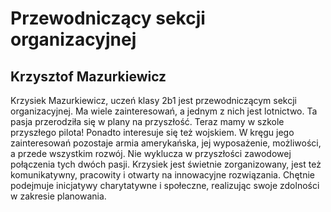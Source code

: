 # Przewodniczący sekcji organizacyjnej
## Krzysztof Mazurkiewicz
Krzysiek Mazurkiewicz, uczeń klasy 2b1 jest przewodniczącym sekcji organizacyjnej. Ma wiele zainteresowań, a jednym z nich jest lotnictwo. Ta pasja przerodziła się w plany na przyszłość. Teraz mamy w szkole przyszłego pilota! Ponadto interesuje się też wojskiem. W kręgu jego zainteresowań pozostaje armia amerykańska, jej wyposażenie, możliwości, a  przede wszystkim rozwój. Nie wyklucza w przyszłości zawodowej połączenia tych dwóch pasji. Krzysiek jest świetnie zorganizowany, jest też komunikatywny, pracowity i otwarty na innowacyjne rozwiązania. Chętnie podejmuje inicjatywy charytatywne i społeczne, realizując swoje zdolności w zakresie planowania.